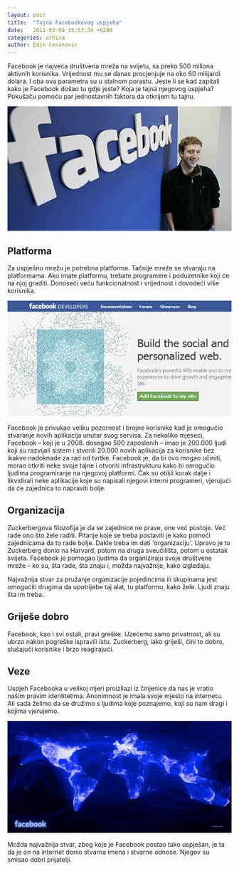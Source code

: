 ```yaml
---
layout: post
title:  "Tajna Facebookovog uspjeha"
date:   2011-03-08 15:53:34 +0200
categories: arhiva
author: Edin Cenanovic
---
```

Facebook je najveća društvena mreža na svijetu, sa preko 500 miliona aktivnih korisnika. Vrijednost mu se danas procjenjuje na oko 60 milijardi dolara. I oba ova parametra su u stalnom porastu. Jeste li se kad zapitali kako je Facebook došao tu gdje jeste? Koja je tajna njegovog uspjeha? Pokušaču pomoću par jednostavnih faktora da otkrijem tu tajnu.

<img src="/assets/fb_tajna_1.jpg" width="600" />

## Platforma

Za uspješnu mrežu je potrebna platforma. Tačnije mreže se stvaraju na platformama. Ako imate platformu, trebate programere i poduzetnike koji će na njoj graditi. Donoseći veću funkcionalnost i vrijednost i dovodeći više korisnika.

<img src="/assets/fb_tajna_2.png" width="600" />

Facebook je privukao veliku pozornost i brojne korisnike kad je omogućio stvaranje novih aplikacija unutar svog servisa. Za nekoliko mjeseci, Facebook – koji je u 2008. dosegao 500 zaposlenih – imao je 200.000 ljudi koji su razvijali sistem i stvorili 20.000 novih aplikacija za korisnike bez ikakve nadoknade za rad od tvrtke. Facebook je, da bi ovo mogao učiniti, morao otkriti neke svoje tajne i otvoriti infrastrukturu kako bi omogućio ljudima programiranje na njegovoj platformi. Čak su otišli korak dalje i likvidirali neke aplikacije koje su napisali njegovi interni programeri, vjerujući da će zajednica to napraviti bolje.

## Organizacija

Zuckerbergova filozofija je da se zajednice ne prave, one već postoje. Već rade ono što žele raditi. Pitanje koje se treba postaviti je kako pomoći zajednicama da to rade bolje. Dakle treba im dati 'organizaciju'. Upravo je to Zuckerberg donio na Harvard, potom na druga sveučilišta, potom u ostatak svijeta. Facebook je pomogao ljudima da organiziraju svoje društvene mreže – ko su, šta rade, šta znaju i, možda najvažnije, kako izgledaju.

Najvažnija stvar za pružanje organizacije pojedincima ili skupinama jest omogućiti drugima da upotrijebe taj alat, tu platformu, kako žele. Ljudi znaju šta im treba.

## Griješe dobro

Facebook, kao i svi ostali, pravi greške. Uzećemo samo privatnost, ali su ubrzo nakon pogreške ispravili istu. Zuckerberg, iako griješi, čini to dobro, slušajući korisnike i brzo reagirajući.

## Veze

Uspjeh Facebooka u velikoj mjeri proizilazi iz činjenice da nas je vratio našim pravim identitetima. Anonimnost je imala svoje mjesto na internetu. Ali sada želimo da se družimo s ljudima koje poznajemo, koji su nam dragi i kojima vjerujemo.

<img src="/assets/fb_tajna_3.jpg" width="600" />

Možda najvažnija stvar, zbog koje je Facebook postao tako uspješan, je ta da je on na internet donio stvarna imena i stvarne odnose. Njegov su smisao dobri prijatelji.
